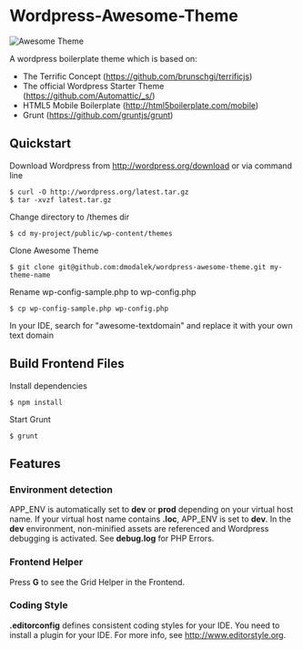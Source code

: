 Wordpress-Awesome-Theme
=======================

![Awesome Theme](https://raw.github.com/dmodalek/wordpress-awesome-theme/master/screenshot.png)

A wordpress boilerplate theme which is based on:

- The Terrific Concept (https://github.com/brunschgi/terrificjs)
- The official Wordpress Starter Theme (https://github.com/Automattic/_s/)
- HTML5 Mobile Boilerplate (http://html5boilerplate.com/mobile)
- Grunt (https://github.com/gruntjs/grunt)


Quickstart
------

Download Wordpress from http://wordpress.org/download or via command line
```
$ curl -O http://wordpress.org/latest.tar.gz
$ tar -xvzf latest.tar.gz
```
Change directory to /themes dir
```
$ cd my-project/public/wp-content/themes
```
Clone Awesome Theme
```
$ git clone git@github.com:dmodalek/wordpress-awesome-theme.git my-theme-name
```
Rename wp-config-sample.php to wp-config.php
```
$ cp wp-config-sample.php wp-config.php
```
In your IDE, search for "awesome-textdomain" and replace it with your own text domain


Build Frontend Files
------

Install dependencies
```
$ npm install
```
Start Grunt
```
$ grunt
```

Features
------

### Environment detection
APP_ENV is automatically set to __dev__ or __prod__ depending on your virtual host name. If your virtual host name contains __.loc__, APP_ENV is set to __dev__.
In the __dev__ environment, non-minified assets are referenced and Wordpress debugging is activated. See __debug.log__ for PHP Errors.

### Frontend Helper
Press __G__ to see the Grid Helper in the Frontend.

### Coding Style
__.editorconfig__ defines consistent coding styles for your IDE. You need to install a plugin for your IDE. For more info, see http://www.editorstyle.org.